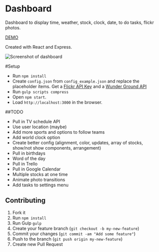 # Dashboard
Dashboard to display time, weather, stock, clock, date, to do tasks, flickr photos.

[DEMO](http://ryanburgess.github.io/dashboard/)

Created with React and Express.

![Screenshot of dashboard](https://raw.github.com/ryanburgess/dashboard/master/screenshot.jpg)

#Setup
* Run `npm install`
* Create `config.json` from `config_example.json` and replace the placeholder items. Get a [Flickr API Key](https://www.flickr.com/services/api/misc.api_keys.html) and a [Wunder Ground API](http://api.wunderground.com/)
* Run `gulp scripts compress`
* Open `npm start`.
* Load `http://localhost:3000` in the browser.

##TODO
* Pull in TV schedule API
* Use user location (maybe)
* Add more sports and options to follow teams
* Add world clock option
* Create better config (alignment, color, updates, array of stocks, show/not show components, arrangement)
* Pull in birthdays
* Word of the day
* Pull in Trello
* Pull in Google Calendar
* Multiple stocks at one time
* Animate photo transitions
* Add tasks to settings menu

## Contributing
1. Fork it
2. Run `npm install`
3. Run Gulp `gulp`
4. Create your feature branch (`git checkout -b my-new-feature`)
5. Commit your changes (`git commit -am "Add some feature"`)
6. Push to the branch (`git push origin my-new-feature`)
7. Create new Pull Request
